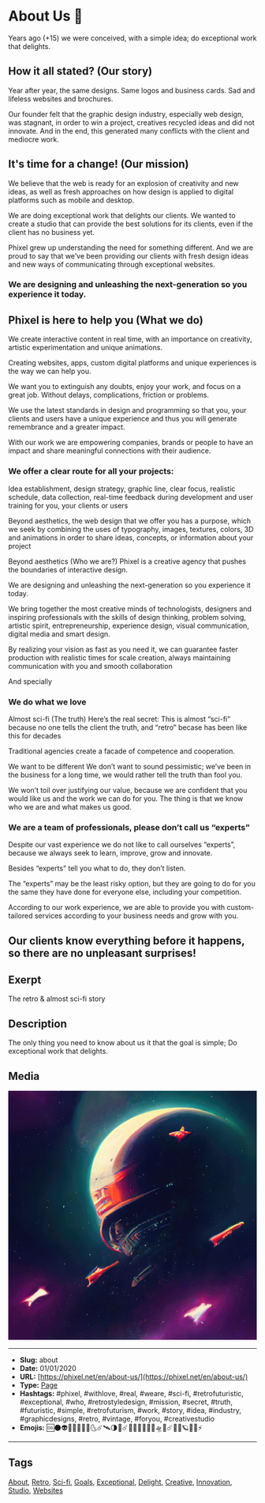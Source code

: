 # About Us ​🤖
Years ago (+15) we were conceived, with a simple idea;
do exceptional work that delights.

## How it all stated? (Our story)
Year after year, the same designs. Same logos and business cards. Sad and lifeless websites and brochures.

Our founder felt that the graphic design industry, especially web design, was stagnant, in order to win a project, creatives recycled ideas and did not innovate. And in the end, this generated many conflicts with the client and mediocre work.

## It's time for a change! (Our mission)
We believe that the web is ready for an explosion of creativity and new ideas, as well as fresh approaches on how design is applied to digital platforms such as mobile and desktop.

We are doing exceptional work that delights our clients. We wanted to create a studio that can provide the best solutions for its clients, even if the client has no business yet.

Phixel grew up understanding the need for something different. And we are proud to say that we’ve been providing our clients with fresh design ideas and new ways of communicating through exceptional websites.

### We are designing and unleashing the next-generation so you experience it today.

## Phixel is here to help you (What we do)
We create interactive content in real time, with an importance on creativity, artistic experimentation and unique animations. ​

Creating websites, apps, custom digital platforms and unique experiences is the way we can help you.

We want you to extinguish any doubts, enjoy your work, and focus on a great job. Without delays, complications, friction or problems.

We use the latest standards in design and programming so that you, your clients and users have a unique experience and thus you will generate remembrance and a greater impact.

With our work we are empowering companies, brands or people to have an impact and share meaningful connections with their audience.

### We offer a clear route for all your projects:
Idea establishment, design strategy, graphic line, clear focus, realistic schedule, data collection, real-time feedback during development and user training for you, your clients or users

Beyond aesthetics, the web design that we offer you has a purpose, which we seek by combining the uses of typography, images, textures, colors, 3D and animations in order to share ideas, concepts, or information about your project

Beyond aesthetics (Who we are?)
Phixel is a creative agency that pushes the boundaries of interactive design.

We are designing and unleashing the next-generation so you experience it today.

We bring together the most creative minds of technologists, designers and inspiring professionals with the skills of design thinking, problem solving, artistic spirit, entrepreneurship, experience design, visual communication, digital media and smart design.

By realizing your vision as fast as you need it, we can guarantee faster production with realistic times for scale creation, always maintaining communication with you and smooth collaboration

And specially

### We do what we love
Almost sci-fi (The truth)
Here’s the real secret:
This is almost “sci-fi” because no one tells the client the truth, and “retro” becase has been like this for decades

Traditional agencies create a facade of competence and cooperation.

We want to be different
We don’t want to sound pessimistic; we’ve been in the business for a long time, we would rather tell the truth than fool you.

We won’t toil over justifying our value, because we are confident that you would like us and the work we can do for you. The thing is that we know who we are and what makes us good.

### We are a team of professionals, please don’t call us “experts”
Despite our vast experience we do not like to call ourselves “experts”, because we always seek to learn, improve, grow and innovate.

Besides “experts” tell you what to do, they don’t listen.

The “experts” may be the least risky option, but they are going to do for you the same they have done for everyone else, including your competition.

According to our work experience, we are able to provide you with custom-tailored services according to your business needs and grow with you.

Our clients know everything before it happens, so there are no unpleasant surprises!
------------
## Exerpt
The retro & almost sci-fi story
## Description
The only thing you need to know about us it that the goal is simple; Do exceptional work that delights.
## Media
<img src="media/c426bc9d/space-cover.jpg" loading="lazy">

------------
- **Slug:** about
- **Date:** 01/01/2020
- **URL:** [https://phixel.net/en/about-us/](https://phixel.net/en/about-us/)
- **Type:** [Page](#page)
- **Hashtags:** #phixel, #withlove, #real, #weare, #sci-fi, #retrofuturistic, #exceptional, #who, #retrostyledesign, #mission, #secret, #truth, #futuristic, #simple, #retrofuturism, #work, #story, #idea, #industry, #graphicdesigns, #retro, #vintage, #foryou, #creativestudio
- **Emojis:** 🆒​🌑​👽🎩🌟😱​👩‍🚀​​​​🌜☄️​🛰🌗​🌌☄️🦠🔫​​👨🏿‍🚀​💫​🛸​🤖☄️​🚀🔭🪐​👾📡⚡​​

------------
## Tags
[About](#about), [Retro](#retro), [Sci-fi](#sci-fi), [Goals](#goals), [Exceptional](#exceptional), [Delight](#delight), [Creative](#creative), [Innovation](#innovation), [Studio](#studio), [Websites](#websites)
